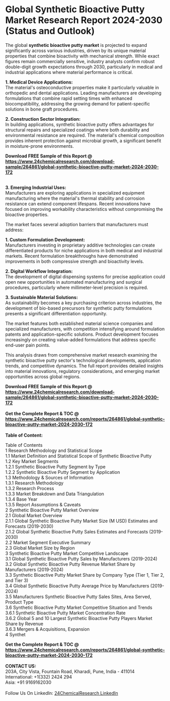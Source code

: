 <h1>Global Synthetic Bioactive Putty Market Research Report 2024-2030 (Status and Outlook)</h1><p>The global <strong>synthetic bioactive putty market</strong> is projected to expand significantly across various industries, driven by its unique material properties that combine bioactivity with mechanical strength. While exact figures remain commercially sensitive, industry analysts confirm robust double-digit growth expectations through 2030, particularly in medical and industrial applications where material performance is critical.</p><p><strong>1. Medical Device Applications:</strong><br>
The material's osteoconductive properties make it particularly valuable in orthopedic and dental applications. Leading manufacturers are developing formulations that combine rapid setting times with enhanced biocompatibility, addressing the growing demand for patient-specific solutions in bone graft procedures.</p><p><strong>2. Construction Sector Integration:</strong><br>
In building applications, synthetic bioactive putty offers advantages for structural repairs and specialized coatings where both durability and environmental resistance are required. The material's chemical composition provides inherent protection against microbial growth, a significant benefit in moisture-prone environments.</p><div><b>Download FREE Sample of this Report @ 
            <a href="https://www.24chemicalresearch.com/download-sample/264861/global-synthetic-bioactive-putty-market-2024-2030-172">
            https://www.24chemicalresearch.com/download-sample/264861/global-synthetic-bioactive-putty-market-2024-2030-172</a></b></div><br><p><strong>3. Emerging Industrial Uses:</strong><br>
Manufacturers are exploring applications in specialized equipment manufacturing where the material's thermal stability and corrosion resistance can extend component lifespans. Recent innovations have focused on improving workability characteristics without compromising the bioactive properties.</p><p>The market faces several adoption barriers that manufacturers must address:</p><p><strong>1. Custom Formulation Development:</strong><br>
Manufacturers investing in proprietary additive technologies can create differentiated products for niche applications in both medical and industrial markets. Recent formulation breakthroughs have demonstrated improvements in both compressive strength and bioactivity levels.</p><p><strong>2. Digital Workflow Integration:</strong><br>
The development of digital dispensing systems for precise application could open new opportunities in automated manufacturing and surgical procedures, particularly where millimeter-level precision is required.</p><p><strong>3. Sustainable Material Solutions:</strong><br>
As sustainability becomes a key purchasing criterion across industries, the development of bio-based precursors for synthetic putty formulations presents a significant differentiation opportunity.</p><p>The market features both established material science companies and specialized manufacturers, with competition intensifying around formulation patents and application-specific solutions. Product development focuses increasingly on creating value-added formulations that address specific end-user pain points.</p><p>This analysis draws from comprehensive market research examining the synthetic bioactive putty sector's technological developments, application trends, and competitive dynamics. The full report provides detailed insights into material innovations, regulatory considerations, and emerging market opportunities across global regions.</p><div><b>Download FREE Sample of this Report @ 
            <a href="https://www.24chemicalresearch.com/download-sample/264861/global-synthetic-bioactive-putty-market-2024-2030-172">
            https://www.24chemicalresearch.com/download-sample/264861/global-synthetic-bioactive-putty-market-2024-2030-172</a></b></div><br><div><b>Get the Complete Report & TOC @ 
            <a href="https://www.24chemicalresearch.com/reports/264861/global-synthetic-bioactive-putty-market-2024-2030-172">
            https://www.24chemicalresearch.com/reports/264861/global-synthetic-bioactive-putty-market-2024-2030-172</a></b></div><br>
            <b>Table of Content:</b><p>Table of Contents<br />
1 Research Methodology and Statistical Scope<br />
1.1 Market Definition and Statistical Scope of Synthetic Bioactive Putty<br />
1.2 Key Market Segments<br />
1.2.1 Synthetic Bioactive Putty Segment by Type<br />
1.2.2 Synthetic Bioactive Putty Segment by Application<br />
1.3 Methodology & Sources of Information<br />
1.3.1 Research Methodology<br />
1.3.2 Research Process<br />
1.3.3 Market Breakdown and Data Triangulation<br />
1.3.4 Base Year<br />
1.3.5 Report Assumptions & Caveats<br />
2 Synthetic Bioactive Putty Market Overview<br />
2.1 Global Market Overview<br />
2.1.1 Global Synthetic Bioactive Putty Market Size (M USD) Estimates and Forecasts (2019-2030)<br />
2.1.2 Global Synthetic Bioactive Putty Sales Estimates and Forecasts (2019-2030)<br />
2.2 Market Segment Executive Summary<br />
2.3 Global Market Size by Region<br />
3 Synthetic Bioactive Putty Market Competitive Landscape<br />
3.1 Global Synthetic Bioactive Putty Sales by Manufacturers (2019-2024)<br />
3.2 Global Synthetic Bioactive Putty Revenue Market Share by Manufacturers (2019-2024)<br />
3.3 Synthetic Bioactive Putty Market Share by Company Type (Tier 1, Tier 2, and Tier 3)<br />
3.4 Global Synthetic Bioactive Putty Average Price by Manufacturers (2019-2024)<br />
3.5 Manufacturers Synthetic Bioactive Putty Sales Sites, Area Served, Product Type<br />
3.6 Synthetic Bioactive Putty Market Competitive Situation and Trends<br />
3.6.1 Synthetic Bioactive Putty Market Concentration Rate<br />
3.6.2 Global 5 and 10 Largest Synthetic Bioactive Putty Players Market Share by Revenue<br />
3.6.3 Mergers & Acquisitions, Expansion<br />
4 Synthet</p><div><b>Get the Complete Report & TOC @ 
            <a href="https://www.24chemicalresearch.com/reports/264861/global-synthetic-bioactive-putty-market-2024-2030-172">
            https://www.24chemicalresearch.com/reports/264861/global-synthetic-bioactive-putty-market-2024-2030-172</a></b></div><br><b>CONTACT US:</b><br>
            203A, City Vista, Fountain Road, Kharadi, Pune, India - 411014<br>
            International: +1(332) 2424 294<br>
            Asia: +91 9169162030 <br><br>
            Follow Us On LinkedIn: <a href="https://www.linkedin.com/company/24chemicalresearch/">24ChemicalResearch LinkedIn</a>